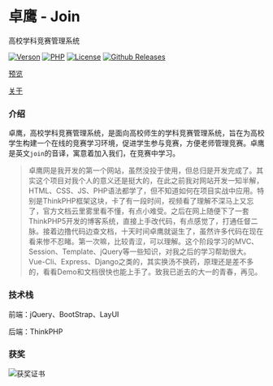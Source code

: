 # 卓鹰 - Join

高校学科竞赛管理系统

[![Verson](https://img.shields.io/badge/Release-1.0.1-orange.svg)](https://github.com/izhaoo/join)
[![PHP](https://img.shields.io/badge/PHP-7.2-blue.svg)](http://www.php.net/ChangeLog-7.php)
[![License](https://img.shields.io/hexpm/l/plug.svg)](https://www.apache.org/licenses/LICENSE-2.0.html)
[![Github Releases](https://img.shields.io/badge/downloads-32.9MB-brightgreen.svg)](https://github.com/izhaoo/join/releases)

[预览](https://join.izhaoo.com)

[关于](https://join.izhaoo.com/index/about/index.html)

### 介绍

卓鹰，高校学科竞赛管理系统，是面向高校师生的学科竞赛管理系统，旨在为高校学生构建一个在线的竞赛学习环境，促进学生参与竞赛，方便老师管理竞赛。卓鹰是英文`join`的音译，寓意着加入我们，在竞赛中学习。

> 卓鹰网是我开发的第一个网站，虽然没投于使用，但总归是开发完成了。其实这个项目对我个人的意义还是挺大的，在此之前我对网站开发一知半解，HTML、CSS、JS、PHP语法都学了，但不知道如何在项目实战中应用。特别是ThinkPHP框架这块，卡了有一段时间，视频看了理解不深马上又忘了，官方文档云里雾里看不懂，有点小难受。之后在网上随便下了一套ThinkPHP5开发的博客系统，直接上手改代码，有点感觉了，打通任督二脉。接着边撸代码边查文档，十天时间卓鹰就诞生了，虽然许多代码在现在看来惨不忍睹。第一次嘛，比较青涩，可以理解。这个阶段学习的MVC、Session、Template、jQuery等一些知识，对我之后的学习帮助很大。Vue-Cli、Express、Django之类的，其实换汤不换药，原理还是差不多的，看看Demo和文档很快也能上手了。致我已逝去的大一的青春，再见。

### 技术栈

前端：jQuery、BootStrap、LayUI

后端：ThinkPHP

### 获奖

![获奖证书](https://pic.izhaoo.com/77643f811db7c1483b06acf789d3ce7.jpg)
